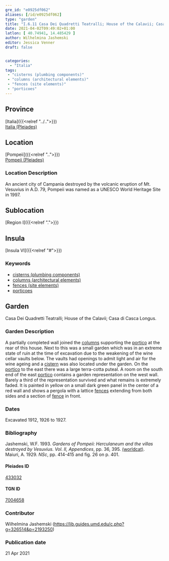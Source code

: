 ```yaml
---
gre_id: "e0925df062"
aliases: [/id/e0925df062]
type: "garden"
title: "I.6.11 Casa Dei Quadretti Teatralli; House of the Calavii; Casa di Casca Longus"
date: 2021-04-02T09:49:02+01:00
latlon: [ 40.74941, 14.485429 ]
author: Wilhelmina Jashemski
editor: Jessica Venner
draft: false


categories:
  - "Italia"
tags:
 - "cisterns (plumbing components)"
 - "columns (architectural elements)"
 - "fences (site elements)"
 - "porticoes"
---
```


## Province
[Italia]({{<relref "../..">}}) \
[Italia (Pleiades)](https://pleiades.stoa.org/places/1052)

## Location
[Pompeii]({{<relref "..">}}) \
[Pompeii (Pleiades)](https://pleiades.stoa.org/places/433032)


### Location Description
An ancient city of Campania destroyed by the volcanic eruption of Mt. Vesuvius in A.D. 79, Pompeii was named as a UNESCO World Heritage Site in 1997.

## Sublocation
[Region I]({{<relref ".">}})
## Insula
[Insula VI]({{<relref "#">}})

### Keywords

- [cisterns (plumbing components)](http://vocab.getty.edu/page/aat/300052558)
- [columns (architectural elements)](http://vocab.getty.edu/page/aat/300001571)
- [fences (site elements)](http://vocab.getty.edu/page/aat/300005044)
- [porticoes](http://vocab.getty.edu/page/aat/300004145)


## Garden
Casa Dei Quadretti Teatralli; House of the Calavii; Casa di Casca Longus.

### Garden Description

A partially completed wall joined the [columns](http://vocab.getty.edu/page/aat/300001571) supporting the [portico](http://vocab.getty.edu/page/aat/300004145) at the rear of this house.  Next to this was a small garden which was in an extreme state of ruin at the time of excavation due to the weakening of the wine cellar vaults below. The vaults had openings to admit light and air for the wine ageing and a [cistern](http://vocab.getty.edu/page/aat/300052558) was also located under the garden. On the [portico](http://vocab.getty.edu/page/aat/300004145) to the east there was a large terra-cotta puteal. A room on the south end of the east [portico](http://vocab.getty.edu/page/aat/300004145) contains a garden representation on the west wall. Barely a third of the representation survived and what remains is extremely faded. It is painted in yellow on a small dark green panel in the center of a red wall and shows a pergola with a lattice [fences](http://vocab.getty.edu/page/aat/300005044) extending from both sides and a section of [fence](http://vocab.getty.edu/page/aat/300005044) in front.

<!--### Maps-->

<!--
OLD WAY (DO NOT USE)
![alt_text](../../images/image_name.ext)
*CAPTION*

NEW WAY ↓↓↓↓
{{< image src="../image_name.ext" alt="ALT_TEXT" title="CAPTION" >}}
-->


<!--
### Plans

{{< image src="../../fig-1-region-i.jpg" alt="Fig. 1: Plan of Pompeii with Region I highlighted, plan in Jashemski, Gardens, p.21." title="Fig. 1: Plan of Pompeii with Region I highlighted, plan in Jashemski, Gardens, p.21 (Rights Statement)." >}}

{{< image src="../region-i-insula-vi.png" alt="Fig. 2: Plan of Region I, insula vi, plan in Jashemski, *Gardens*, plan 9, p. 34; *NSc* (1929), pl 18; Spinnazola, *Scavi nuovi*, vol. 1, after p. 679; Ibid., vol. 2, after p. 1027." title="Fig. 2: Plan of Region I, insula vi, plan in Jashemski, *Gardens*, plan 9, p. 34; *NSc* (1929), pl 18; Spinnazola, *Scavi nuovi*, vol. 1, after p. 679; Ibid., vol. 2, after p. 1027 (Rights Statement)." >}}

### Images

{{< image src="Fig_19_I.vi.11_13.9.59.jpg" alt="Fig. 3: I. vi. 13.9.59, S.A. Jashemski." title="Fig. 3: I. vi. 13.9.59, S.A. Jashemski (Rights Statement)." >}}
-->


### Dates
Excavated 1912, 1926 to 1927.

### Bibliography

Jashemski, W.F. 1993. *Gardens of Pompeii: Herculaneum and the villas destroyed by Vesuvius. Vol. II, Appendices*, pp. 36, 395. [(worldcat)](http://www.worldcat.org/oclc/921816405).    
Maiuri, A. 1929. *NSc*, pp. 414-415 and fig. 26 on p. 401.  

<!--#### Periodo ID-->

<!-- [PERIODO_ID](https://pleiades.stoa.org/places/PLEIADES_ID) -->

#### Pleiades ID

[433032](https://pleiades.stoa.org/places/433032)

#### TGN ID

[7004658](http://vocab.getty.edu/page/tgn/7004658)

### Contributor

Wilhelmina Jashemski (https://lib.guides.umd.edu/c.php?g=326514&p=2193250)

### Publication date


21 Apr 2021

<!--### Related articles-->

<!-- Links to other related articles. Leave blank for now -->

